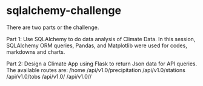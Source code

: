 # sqlalchemy-challenge

There are two parts or the challenge.

Part 1: Use SQLAlchemy to do data analysis of Climate Data. 
In this session, SQLAlchemy ORM queries, Pandas, and Matplotlib were used for codes, markdowns and charts.

Part 2: Design a Climate App using Flask to return Json data for API queries.
The available routes are:
        /home
        /api/v1.0/precipitation
        /api/v1.0/stations
        /api/v1.0/tobs
        /api/v1.0/<start>
        /api/v1.0/<start>/<end>

